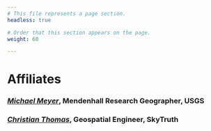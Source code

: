 ```yaml
---
# This file represents a page section.
headless: true

# Order that this section appears on the page.
weight: 60

---
```

# Affiliates

### [*Michael Meyer*](https://scholar.google.com/citations?user=r11TyOYAAAAJ&hl=en), Mendenhall Research Geographer, USGS

### [*Christian Thomas*](https://skytruth.org/about/team/), Geospatial Engineer, SkyTruth